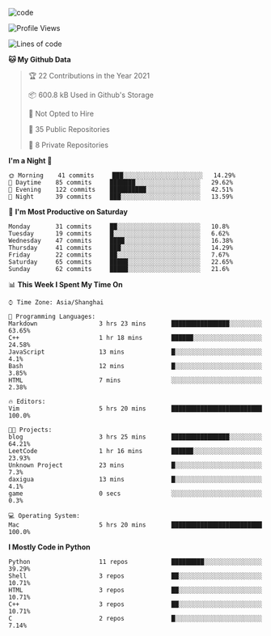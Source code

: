 
<!--
**liuyaanng/liuyaanng** is a ✨ _special_ ✨ repository because its `README.md` (this file) appears on your GitHub profile.

Here are some ideas to get you started:

- 🔭 I’m currently working on ...
- 🌱 I’m currently learning ...
- 👯 I’m looking to collaborate on ...
- 🤔 I’m looking for help with ...
- 💬 Ask me about ...
- 📫 How to reach me: ...
- 😄 Pronouns: ...
- ⚡ Fun fact: ...
-->


![code](https://cdn.jsdelivr.net/gh/liuyaanng/liuyaanng@1.0/code.gif) 

<!--START_SECTION:waka-->
![Profile Views](http://img.shields.io/badge/Profile%20Views-1-blue)

![Lines of code](https://img.shields.io/badge/From%20Hello%20World%20I%27ve%20Written-5.3%20million%20lines%20of%20code-blue)

**🐱 My Github Data** 

> 🏆 22 Contributions in the Year 2021
 > 
> 📦 600.8 kB Used in Github's Storage 
 > 
> 🚫 Not Opted to Hire
 > 
> 📜 35 Public Repositories 
 > 
> 🔑 8 Private Repositories  
 > 
**I'm a Night 🦉** 

```text
🌞 Morning    41 commits     ███░░░░░░░░░░░░░░░░░░░░░░   14.29% 
🌆 Daytime    85 commits     ███████░░░░░░░░░░░░░░░░░░   29.62% 
🌃 Evening    122 commits    ██████████░░░░░░░░░░░░░░░   42.51% 
🌙 Night      39 commits     ███░░░░░░░░░░░░░░░░░░░░░░   13.59%

```
📅 **I'm Most Productive on Saturday** 

```text
Monday       31 commits     ██░░░░░░░░░░░░░░░░░░░░░░░   10.8% 
Tuesday      19 commits     █░░░░░░░░░░░░░░░░░░░░░░░░   6.62% 
Wednesday    47 commits     ████░░░░░░░░░░░░░░░░░░░░░   16.38% 
Thursday     41 commits     ███░░░░░░░░░░░░░░░░░░░░░░   14.29% 
Friday       22 commits     ██░░░░░░░░░░░░░░░░░░░░░░░   7.67% 
Saturday     65 commits     █████░░░░░░░░░░░░░░░░░░░░   22.65% 
Sunday       62 commits     █████░░░░░░░░░░░░░░░░░░░░   21.6%

```


📊 **This Week I Spent My Time On** 

```text
⌚︎ Time Zone: Asia/Shanghai

💬 Programming Languages: 
Markdown                 3 hrs 23 mins       ████████████████░░░░░░░░░   63.65% 
C++                      1 hr 18 mins        ██████░░░░░░░░░░░░░░░░░░░   24.58% 
JavaScript               13 mins             █░░░░░░░░░░░░░░░░░░░░░░░░   4.1% 
Bash                     12 mins             █░░░░░░░░░░░░░░░░░░░░░░░░   3.85% 
HTML                     7 mins              ░░░░░░░░░░░░░░░░░░░░░░░░░   2.38%

🔥 Editors: 
Vim                      5 hrs 20 mins       █████████████████████████   100.0%

🐱‍💻 Projects: 
blog                     3 hrs 25 mins       ████████████████░░░░░░░░░   64.21% 
LeetCode                 1 hr 16 mins        ██████░░░░░░░░░░░░░░░░░░░   23.93% 
Unknown Project          23 mins             █░░░░░░░░░░░░░░░░░░░░░░░░   7.3% 
daxigua                  13 mins             █░░░░░░░░░░░░░░░░░░░░░░░░   4.1% 
game                     0 secs              ░░░░░░░░░░░░░░░░░░░░░░░░░   0.3%

💻 Operating System: 
Mac                      5 hrs 20 mins       █████████████████████████   100.0%

```

**I Mostly Code in Python** 

```text
Python                   11 repos            █████████░░░░░░░░░░░░░░░░   39.29% 
Shell                    3 repos             ██░░░░░░░░░░░░░░░░░░░░░░░   10.71% 
HTML                     3 repos             ██░░░░░░░░░░░░░░░░░░░░░░░   10.71% 
C++                      3 repos             ██░░░░░░░░░░░░░░░░░░░░░░░   10.71% 
C                        2 repos             █░░░░░░░░░░░░░░░░░░░░░░░░   7.14%

```



<!--END_SECTION:waka-->
